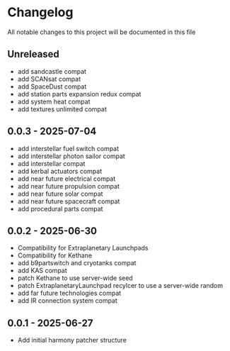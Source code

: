 # Changelog

All notable changes to this project will be documented in this file

## Unreleased

- add sandcastle compat
- add SCANsat compat
- add SpaceDust compat
- add station parts expansion redux compat
- add system heat compat
- add textures unlimited compat


## 0.0.3 - 2025-07-04

- add interstellar fuel switch compat
- add interstellar photon sailor compat
- add interstellar compat
- add kerbal actuators compat
- add near future electrical compat
- add near future propulsion compat
- add near future solar compat
- add near future spacecraft compat
- add procedural parts compat


## 0.0.2 - 2025-06-30

- Compatibility for Extraplanetary Launchpads
- Compatibility for Kethane
- add b9partswitch and cryotanks compat
- add KAS compat
- patch Kethane to use server-wide seed
- patch ExtraplanetaryLaunchpad recylcer to use a server-wide random
- add far future technologies compat
- add IR connection system compat


## 0.0.1 - 2025-06-27

- Add initial harmony patcher structure